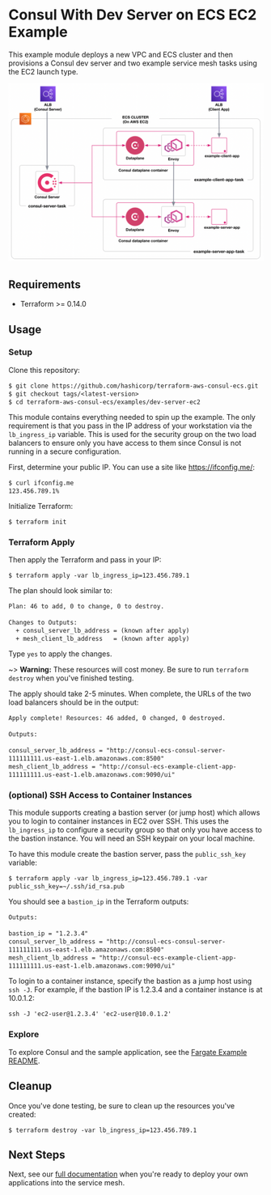 # Consul With Dev Server on ECS EC2 Example

This example module deploys a new VPC and ECS cluster and then provisions
a Consul dev server and two example service mesh tasks using the EC2 launch type.

![Example architecture](https://github.com/hashicorp/terraform-aws-consul-ecs/blob/main/_docs/dev-server-ec2.png?raw=true)

## Requirements

* Terraform >= 0.14.0

## Usage

### Setup

Clone this repository:

```console
$ git clone https://github.com/hashicorp/terraform-aws-consul-ecs.git
$ git checkout tags/<latest-version>
$ cd terraform-aws-consul-ecs/examples/dev-server-ec2
```

This module contains everything needed to spin up the example. The only
requirement is that you pass in the IP address of your workstation via the `lb_ingress_ip`
variable. This is used for the security group on the two load balancers to ensure
only you have access to them since Consul is not running in a secure configuration.

First, determine your public IP. You can use a site like https://ifconfig.me/:

```console
$ curl ifconfig.me
123.456.789.1%
```

Initialize Terraform:

```console
$ terraform init
```

### Terraform Apply

Then apply the Terraform and pass in your IP:

```console
$ terraform apply -var lb_ingress_ip=123.456.789.1
```

The plan should look similar to:

```shell
Plan: 46 to add, 0 to change, 0 to destroy.

Changes to Outputs:
  + consul_server_lb_address = (known after apply)
  + mesh_client_lb_address   = (known after apply)
```

Type `yes` to apply the changes.

~> **Warning:** These resources will cost money. Be sure to run `terraform destroy`
   when you've finished testing.

The apply should take 2-5 minutes. When complete, the URLs of the two load
balancers should be in the output:

```shell
Apply complete! Resources: 46 added, 0 changed, 0 destroyed.

Outputs:

consul_server_lb_address = "http://consul-ecs-consul-server-111111111.us-east-1.elb.amazonaws.com:8500"
mesh_client_lb_address = "http://consul-ecs-example-client-app-111111111.us-east-1.elb.amazonaws.com:9090/ui"
```

### (optional) SSH Access to Container Instances

This module supports creating a bastion server (or jump host) which allows you 
to login to container instances in EC2 over SSH. This uses the `lb_ingress_ip` to 
configure a security group so that only you have access to the bastion instance.
You will need an SSH keypair on your local machine.

To have this module create the bastion server, pass the `public_ssh_key` variable:

```console
$ terraform apply -var lb_ingress_ip=123.456.789.1 -var public_ssh_key=~/.ssh/id_rsa.pub
```

You should see a `bastion_ip` in the Terraform outputs:

```shell
Outputs:

bastion_ip = "1.2.3.4"
consul_server_lb_address = "http://consul-ecs-consul-server-111111111.us-east-1.elb.amazonaws.com:8500"
mesh_client_lb_address = "http://consul-ecs-example-client-app-111111111.us-east-1.elb.amazonaws.com:9090/ui"
```

To login to a container instance, specify the bastion as a jump host using `ssh -J`.
For example, if the bastion IP is 1.2.3.4 and a container instance is at 10.0.1.2:

```shell
ssh -J 'ec2-user@1.2.3.4' 'ec2-user@10.0.1.2'
```

### Explore

To explore Consul and the sample application, see the [Fargate Example README](https://github.com/hashicorp/terraform-aws-consul-ecs/blob/main/examples/dev-server-fargate/README.md#explore).

## Cleanup

Once you've done testing, be sure to clean up the resources you've created:

```console
$ terraform destroy -var lb_ingress_ip=123.456.789.1
```

## Next Steps

Next, see our [full documentation](https://www.consul.io/docs/ecs) when you're ready to deploy your own applications
into the service mesh.
